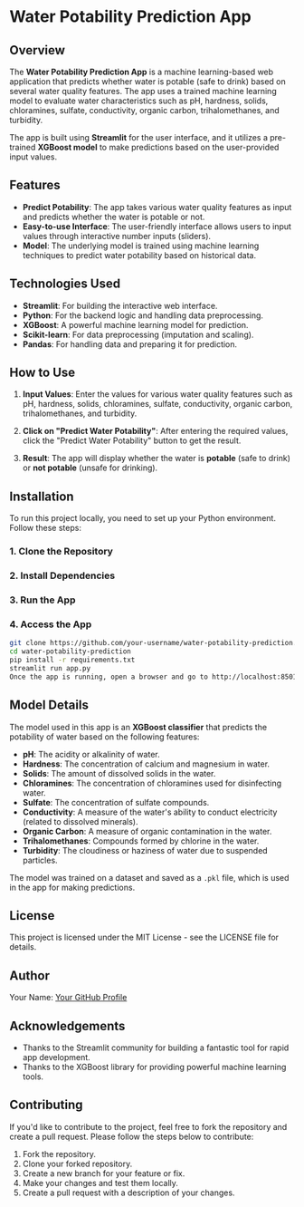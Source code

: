 # Water Potability Prediction App

## Overview

The **Water Potability Prediction App** is a machine learning-based web application that predicts whether water is potable (safe to drink) based on several water quality features. The app uses a trained machine learning model to evaluate water characteristics such as pH, hardness, solids, chloramines, sulfate, conductivity, organic carbon, trihalomethanes, and turbidity.

The app is built using **Streamlit** for the user interface, and it utilizes a pre-trained **XGBoost model** to make predictions based on the user-provided input values.

## Features

- **Predict Potability**: The app takes various water quality features as input and predicts whether the water is potable or not.
- **Easy-to-use Interface**: The user-friendly interface allows users to input values through interactive number inputs (sliders).
- **Model**: The underlying model is trained using machine learning techniques to predict water potability based on historical data.

## Technologies Used

- **Streamlit**: For building the interactive web interface.
- **Python**: For the backend logic and handling data preprocessing.
- **XGBoost**: A powerful machine learning model for prediction.
- **Scikit-learn**: For data preprocessing (imputation and scaling).
- **Pandas**: For handling data and preparing it for prediction.

## How to Use

1. **Input Values**: Enter the values for various water quality features such as pH, hardness, solids, chloramines, sulfate, conductivity, organic carbon, trihalomethanes, and turbidity.
   
2. **Click on "Predict Water Potability"**: After entering the required values, click the "Predict Water Potability" button to get the result.

3. **Result**: The app will display whether the water is **potable** (safe to drink) or **not potable** (unsafe for drinking).

## Installation

To run this project locally, you need to set up your Python environment. Follow these steps:

### 1. Clone the Repository
### 2. Install Dependencies
### 3. Run the App
### 4. Access the App
```bash
git clone https://github.com/your-username/water-potability-prediction.git
cd water-potability-prediction 
pip install -r requirements.txt
streamlit run app.py
Once the app is running, open a browser and go to http://localhost:8501 to use the app.
```
## Model Details

The model used in this app is an **XGBoost classifier** that predicts the potability of water based on the following features:

- **pH**: The acidity or alkalinity of water.
- **Hardness**: The concentration of calcium and magnesium in water.
- **Solids**: The amount of dissolved solids in the water.
- **Chloramines**: The concentration of chloramines used for disinfecting water.
- **Sulfate**: The concentration of sulfate compounds.
- **Conductivity**: A measure of the water's ability to conduct electricity (related to dissolved minerals).
- **Organic Carbon**: A measure of organic contamination in the water.
- **Trihalomethanes**: Compounds formed by chlorine in the water.
- **Turbidity**: The cloudiness or haziness of water due to suspended particles.

The model was trained on a dataset and saved as a `.pkl` file, which is used in the app for making predictions.

## License

This project is licensed under the MIT License - see the LICENSE file for details.

## Author

Your Name: [Your GitHub Profile](https://github.com/your-profile)

## Acknowledgements

- Thanks to the Streamlit community for building a fantastic tool for rapid app development.
- Thanks to the XGBoost library for providing powerful machine learning tools.

## Contributing

If you'd like to contribute to the project, feel free to fork the repository and create a pull request. Please follow the steps below to contribute:

1. Fork the repository.
2. Clone your forked repository.
3. Create a new branch for your feature or fix.
4. Make your changes and test them locally.
5. Create a pull request with a description of your changes.
